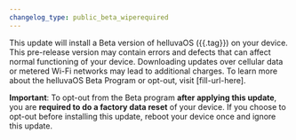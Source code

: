 ```yaml
---
changelog_type: public_beta_wiperequired
---
```

This update will install a Beta version of helluvaOS ({{.tag}}) on your device. This pre-release version may contain errors and defects that can affect normal functioning of your device. Downloading updates over cellular data or metered Wi-Fi networks may lead to additional charges. To learn more about the helluvaOS Beta Program or opt-out, visit [fill-url-here].

**Important**: To opt-out from the Beta program **after applying this update**, you are **required to do a factory data reset** of your device. If you choose to opt-out before installing this update, reboot your device once and ignore this update.
